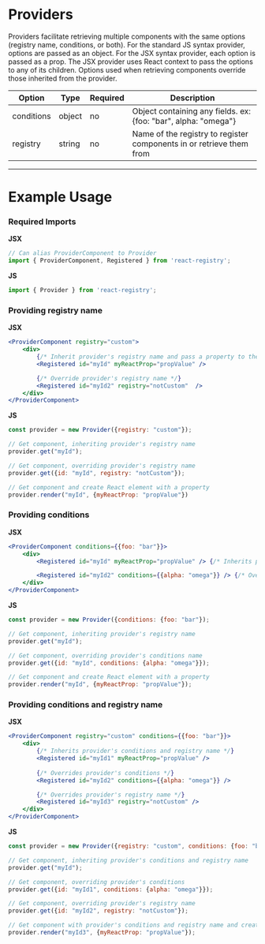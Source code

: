 # Providers

Providers facilitate retrieving multiple components with the same options (registry name, conditions, or both). For the standard JS syntax provider, options are passed as an object. For the JSX syntax provider, each option is passed as a prop. The JSX provider uses React context to pass the options to any of its children. Options used when retrieving components override those inherited from the provider.

| Option     | Type   | Required | Description                                                           |
|------------|--------|----------|-----------------------------------------------------------------------|
| conditions | object | no       | Object containing any fields. ex: {foo: "bar", alpha: "omega"}        |
| registry   | string | no       | Name of the registry to register components in or retrieve them from  |

---

# Example Usage

### Required Imports

**JSX**
```js
// Can alias ProviderComponent to Provider
import { ProviderComponent, Registered } from 'react-registry'; 
```

**JS**
```js
import { Provider } from 'react-registry';
```

### Providing registry name


**JSX**
```jsx
<ProviderComponent registry="custom">
    <div>
        {/* Inherit provider's registry name and pass a property to the component */}
        <Registered id="myId" myReactProp="propValue" /> 

        {/* Override provider's registry name */}
        <Registered id="myId2" registry="notCustom"  /> 
    </div>
</ProviderComponent>
```

**JS**
```js
const provider = new Provider({registry: "custom"});

// Get component, inheriting provider's registry name
provider.get("myId");

// Get component, overriding provider's registry name
provider.get({id: "myId", registry: "notCustom"});

// Get component and create React element with a property
provider.render("myId", {myReactProp: "propValue"}) 
```

### Providing conditions


**JSX**
```jsx
<ProviderComponent conditions={{foo: "bar"}}>
    <div>
        <Registered id="myId" myReactProp="propValue" /> {/* Inherits provider's conditions */}

        <Registered id="myId2" conditions={{alpha: "omega"}} /> {/* Overrides provider's conditions */}
    </div>
</ProviderComponent>
```

**JS**
```js
const provider = new Provider({conditions: {foo: "bar"});

// Get component, inheriting provider's registry name
provider.get("myId");

// Get component, overriding provider's conditions name
provider.get({id: "myId", conditions: {alpha: "omega"}}); 

// Get component and create React element with a property
provider.render("myId", {myReactProp: "propValue"});
```

### Providing conditions and registry name

**JSX**
```jsx
<ProviderComponent registry="custom" conditions={{foo: "bar"}}>
    <div>
        {/* Inherits provider's conditions and registry name */}
        <Registered id="myId1" myReactProp="propValue" /> 
        
        {/* Overrides provider's conditions */}
        <Registered id="myId2" conditions={{alpha: "omega"}} /> 

        {/* Overrides provider's registry name */}
        <Registered id="myId3" registry="notCustom" />
    </div>
</ProviderComponent>
```

**JS**
```js
const provider = new Provider({registry: "custom", conditions: {foo: "bar"}});

// Get component, inheriting provider's conditions and registry name
provider.get("myId");

// Get component, overriding provider's conditions
provider.get({id: "myId1", conditions: {alpha: "omega"}});

// Get component, overriding provider's registry name
provider.get({id: "myId2", registry: "notCustom"});

// Get component with provider's conditions and registry name and create React element with a property
provider.render("myId3", {myReactProp: "propValue"});
```